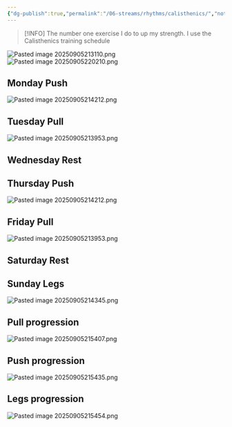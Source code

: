 ```yaml
---
{"dg-publish":true,"permalink":"/06-streams/rhythms/calisthenics/","noteIcon":"","created":"2025-09-05T15:49:48.599+02:00","updated":"2025-09-05T22:02:49.873+02:00"}
---
```


>[!INFO] 
> The number one exercise I do to up my strength. I use the Calisthenics training schedule 

![Pasted image 20250905213110.png](/img/user/_attachments/Pasted%20image%2020250905213110.png)
![Pasted image 20250905220210.png](/img/user/_attachments/Pasted%20image%2020250905220210.png)


## Monday Push


![Pasted image 20250905214212.png](/img/user/_attachments/Pasted%20image%2020250905214212.png)



## Tuesday Pull


![Pasted image 20250905213953.png](/img/user/_attachments/Pasted%20image%2020250905213953.png)



## Wednesday Rest

## Thursday Push


![Pasted image 20250905214212.png](/img/user/_attachments/Pasted%20image%2020250905214212.png)



## Friday Pull


![Pasted image 20250905213953.png](/img/user/_attachments/Pasted%20image%2020250905213953.png)



## Saturday Rest

## Sunday Legs


![Pasted image 20250905214345.png](/img/user/_attachments/Pasted%20image%2020250905214345.png)


## Pull progression 

![Pasted image 20250905215407.png](/img/user/_attachments/Pasted%20image%2020250905215407.png)
## Push progression 

![Pasted image 20250905215435.png](/img/user/_attachments/Pasted%20image%2020250905215435.png)
## Legs progression 

![Pasted image 20250905215454.png](/img/user/_attachments/Pasted%20image%2020250905215454.png)





